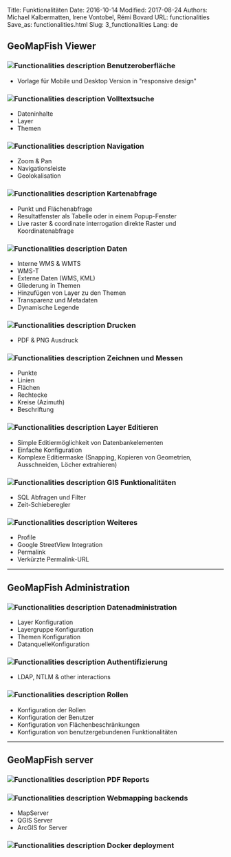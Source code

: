 Title: Funktionalitäten
Date: 2016-10-14
Modified: 2017-08-24
Authors: Michael Kalbermatten, Irene Vontobel, Rémi Bovard
URL: functionalities
Save_as: functionalities.html
Slug: 3_functionalities
Lang: de

## GeoMapFish Viewer

### ![Functionalities description]({filename}/images/1_1_responsive.png) Benutzeroberfläche

* Vorlage für Mobile und Desktop Version in "responsive design"

### ![Functionalities description]({filename}/images/1_2_search.png) Volltextsuche

* Dateninhalte
* Layer
* Themen

### ![Functionalities description]({filename}/images/1_3_navigation.png) Navigation

* Zoom & Pan
* Navigationsleiste
* Geolokalisation

### ![Functionalities description]({filename}/images/1_4_query.png) Kartenabfrage

* Punkt und Flächenabfrage
* Resultatfenster als Tabelle oder in einem Popup-Fenster
* Live raster & coordinate interrogation direkte Raster und Koordinatenabfrage

### ![Functionalities description]({filename}/images/1_5_data.png) Daten

* Interne WMS & WMTS
* WMS-T
* Externe Daten (WMS, KML)
* Gliederung in Themen
* Hinzufügen von Layer zu den Themen
* Transparenz und Metadaten
* Dynamische Legende

### ![Functionalities description]({filename}/images/1_6_print.png) Drucken

* PDF & PNG Ausdruck

### ![Functionalities description]({filename}/images/1_7_drawing.png) Zeichnen und Messen

* Punkte
* Linien
* Flächen
* Rechtecke
* Kreise (Azimuth)
* Beschriftung

### ![Functionalities description]({filename}/images/1_8_layer_editing.png) Layer Editieren

* Simple Editiermöglichkeit von Datenbankelementen
* Einfache Konfiguration
* Komplexe Editiermaske (Snapping, Kopieren von Geometrien, Ausschneiden, Löcher extrahieren)

### ![Functionalities description]({filename}/images/1_9_gis.png) GIS Funktionalitäten

* SQL Abfragen und Filter
* Zeit-Schieberegler

### ![Functionalities description]({filename}/images/1_10_misc.png) Weiteres

* Profile
* Google StreetView Integration
* Permalink
* Verkürzte Permalink-URL

---

## GeoMapFish Administration

### ![Functionalities description]({filename}/images/2_1_configuration.png) Datenadministration

* Layer Konfiguration
* Layergruppe Konfiguration
* Themen Konfiguration
* DatanquelleKonfiguration

### ![Functionalities description]({filename}/images/2_2_authentication.png) Authentifizierung

* LDAP, NTLM & other interactions

### ![Functionalities description]({filename}/images/2_3_roles.png) Rollen

* Konfiguration der Rollen
* Konfiguration der Benutzer
* Konfiguration von Flächenbeschränkungen
* Konfiguration von benutzergebundenen Funktionalitäten

---

## GeoMapFish server

### ![Functionalities description]({filename}/images/3_1_pdf.png) PDF Reports

### ![Functionalities description]({filename}/images/3_2_webmapping.png) Webmapping backends

* MapServer
* QGIS Server
* ArcGIS for Server

### ![Functionalities description]({filename}/images/3_3_docker.png) Docker deployment
